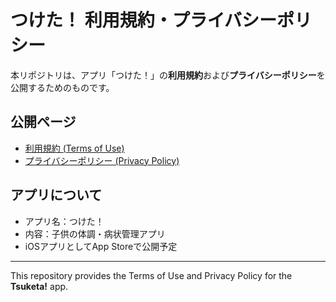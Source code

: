 # つけた！ 利用規約・プライバシーポリシー

本リポジトリは、アプリ「つけた！」の**利用規約**および**プライバシーポリシー**を公開するためのものです。

## 公開ページ

- [利用規約 (Terms of Use)](https://yourname.github.io/tsuketa-policies/terms.html)
- [プライバシーポリシー (Privacy Policy)](https://yourname.github.io/tsuketa-policies/privacy.html)

## アプリについて
- アプリ名：つけた！
- 内容：子供の体調・病状管理アプリ
- iOSアプリとしてApp Storeで公開予定

---

This repository provides the Terms of Use and Privacy Policy for the **Tsuketa!** app.
